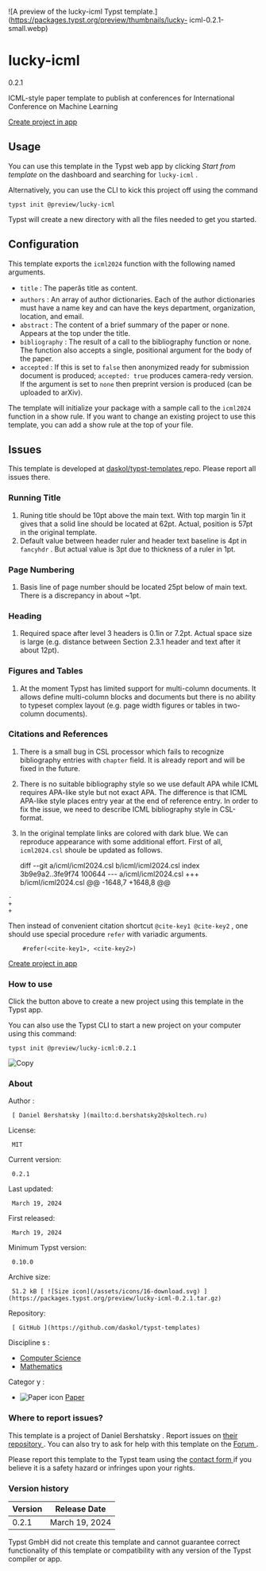 ![A preview of the lucky-icml Typst
template.](https://packages.typst.org/preview/thumbnails/lucky-
icml-0.2.1-small.webp)

#  lucky-icml

0.2.1

ICML-style paper template to publish at conferences for International
Conference on Machine Learning

[ Create project in app ](/app?template=lucky-icml&version=0.2.1)

##  Usage

You can use this template in the Typst web app by clicking _Start from
template_ on the dashboard and searching for ` lucky-icml ` .

Alternatively, you can use the CLI to kick this project off using the command

    
    
    typst init @preview/lucky-icml
    

Typst will create a new directory with all the files needed to get you
started.

##  Configuration

This template exports the ` icml2024 ` function with the following named
arguments.

  * ` title ` : The paperâs title as content. 
  * ` authors ` : An array of author dictionaries. Each of the author dictionaries must have a name key and can have the keys department, organization, location, and email. 
  * ` abstract ` : The content of a brief summary of the paper or none. Appears at the top under the title. 
  * ` bibliography ` : The result of a call to the bibliography function or none. The function also accepts a single, positional argument for the body of the paper. 
  * ` accepted ` : If this is set to ` false ` then anonymized ready for submission document is produced; ` accepted: true ` produces camera-redy version. If the argument is set to ` none ` then preprint version is produced (can be uploaded to arXiv). 

The template will initialize your package with a sample call to the ` icml2024
` function in a show rule. If you want to change an existing project to use
this template, you can add a show rule at the top of your file.

##  Issues

This template is developed at [ daskol/typst-templates
](https://github.com/daskol/typst-templates) repo. Please report all issues
there.

###  Running Title

  1. Runing title should be 10pt above the main text. With top margin 1in it gives that a solid line should be located at 62pt. Actual, position is 57pt in the original template. 
  2. Default value between header ruler and header text baseline is 4pt in ` fancyhdr ` . But actual value is 3pt due to thickness of a ruler in 1pt. 

###  Page Numbering

  1. Basis line of page number should be located 25pt below of main text. There is a discrepancy in about ~1pt. 

###  Heading

  1. Required space after level 3 headers is 0.1in or 7.2pt. Actual space size is large (e.g. distance between Section 2.3.1 header and text after it about 12pt). 

###  Figures and Tables

  1. At the moment Typst has limited support for multi-column documents. It allows define multi-column blocks and documents but there is no ability to typeset complex layout (e.g. page width figures or tables in two-column documents). 

###  Citations and References

  1. There is a small bug in CSL processor which fails to recognize bibliography entries with ` chapter ` field. It is already report and will be fixed in the future. 

  2. There is no suitable bibliography style so we use default APA while ICML requires APA-like style but not exact APA. The difference is that ICML APA-like style places entry year at the end of reference entry. In order to fix the issue, we need to describe ICML bibliography style in CSL-format. 

  3. In the original template links are colored with dark blue. We can reproduce appearance with some additional effort. First of all, ` icml2024.csl ` shoule be updated as follows. 
    
        diff --git a/icml/icml2024.csl b/icml/icml2024.csl
    index 3b9e9a2..3fe9f74 100644
    --- a/icml/icml2024.csl
    +++ b/icml/icml2024.csl
    @@ -1648,7 +1648,8 @@
           
           
         
    -    
    +    
    +    
           
             
             
    

Then instead of convenient citation shortcut ` @cite-key1 @cite-key2 ` , one
should use special procedure ` refer ` with variadic arguments.

    
        #refer(<cite-key1>, <cite-key2>)
    

[ Create project in app ](/app?template=lucky-icml&version=0.2.1)

###  How to use

Click the button above to create a new project using this template in the
Typst app.

You can also use the Typst CLI to start a new project on your computer using
this command:

    
    
    typst init @preview/lucky-icml:0.2.1

![Copy](/assets/icons/16-copy.svg)

###  About

Author  :

     [ Daniel Bershatsky ](mailto:d.bershatsky2@skoltech.ru)
License:

     MIT 
Current version:

     0.2.1 
Last updated:

     March 19, 2024 
First released:

     March 19, 2024 
Minimum Typst version:

     0.10.0 
Archive size:

     51.2 kB [ ![Size icon](/assets/icons/16-download.svg) ](https://packages.typst.org/preview/lucky-icml-0.2.1.tar.gz)
Repository:

     [ GitHub ](https://github.com/daskol/typst-templates)
Discipline  s  :

    

  * [ Computer Science ](https://typst.app/universe/search/?discipline=computer-science)
  * [ Mathematics ](https://typst.app/universe/search/?discipline=mathematics)

Categor  y  :

    

  * ![Paper icon](/assets/icons/16-atom.svg) [ Paper ](https://typst.app/universe/search/?category=paper)

###  Where to report issues?

This  template  is a project of  Daniel Bershatsky  .  Report issues on  [
their repository ](https://github.com/daskol/typst-templates) .  You can also
try to ask for help with this  template  on the  [ Forum
](https://forum.typst.app) .

Please report this  template  to the Typst team using the  [ contact form
](https://typst.app/contact) if you believe it is a safety hazard or infringes
upon your rights.

###  Version history

Version  |  Release Date   
---|---  
0.2.1  |  March 19, 2024   
  
Typst GmbH did not create this  template  and cannot guarantee correct
functionality of this  template  or compatibility with any version of the
Typst compiler or app.

